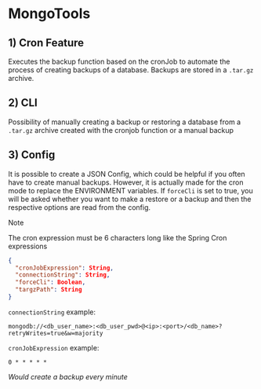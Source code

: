 # MongoTools

## 1) Cron Feature
Executes the backup function based on the cronJob to automate the process of creating backups of a database.
Backups are stored in a `.tar.gz` archive.
## 2) CLI
Possibility of manually creating a backup or restoring a database from a `.tar.gz` archive created with the cronjob function or a manual backup
## 3) Config
It is possible to create a JSON Config, which could be helpful if you often have to create manual backups. 
However, it is actually made for the cron mode to replace the ENVIRONMENT variables. If `forceCli` is set to true, you will be asked whether you want to make a restore or a backup and then the respective options are read from the config.

> [!NOTE]
> The cron expression must be 6 characters long like the Spring Cron expressions

```json
{
  "cronJobExpression": String,
  "connectionString": String,
  "forceCli": Boolean,
  "targzPath": String
}
```

`connectionString` example:
```
mongodb://<db_user_name>:<db_user_pwd>@<ip>:<port>/<db_name>?retryWrites=true&w=majority
```


`cronJobExpression` example:
```
0 * * * * * 
```
*Would create a backup every minute*